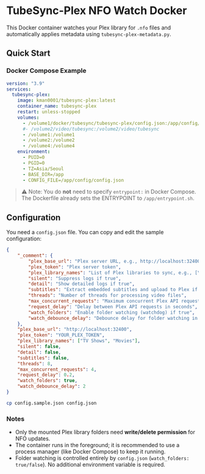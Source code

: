 # TubeSync-Plex NFO Watch Docker

This Docker container watches your Plex library for `.nfo` files and automatically applies metadata using `tubesync-plex-metadata.py`.

## Quick Start

### Docker Compose Example

```yaml
version: "3.9"
services:
  tubesync-plex:
    image: kman0001/tubesync-plex:latest
    container_name: tubesync-plex
    restart: unless-stopped
    volumes:
      - /volume1/docker/tubesync/tubesync-plex/config.json:/app/config/config.json:ro
      #- /volume2/video/tubesync:/volume2/video/tubesync
      - /volume1:/volume1
      - /volume2:/volume2
      - /volume4:/volume4
    environment:
      - PUID=0
      - PGID=0
      - TZ=Asia/Seoul
      - BASE_DIR=/app
      - CONFIG_FILE=/app/config/config.json
```

> ⚠️ Note: You do **not** need to specify `entrypoint:` in Docker Compose. The Dockerfile already sets the ENTRYPOINT to `/app/entrypoint.sh`.

## Configuration

You need a `config.json` file. You can copy and edit the sample configuration:

```json
{
    "_comment": {
        "plex_base_url": "Plex server URL, e.g., http://localhost:32400",
        "plex_token": "Plex server token",
        "plex_library_names": "List of Plex libraries to sync, e.g., [\"TV Shows\", \"Movies\"]",
        "silent": "Suppress logs if true",
        "detail": "Show detailed logs if true",
        "subtitles": "Extract embedded subtitles and upload to Plex if true",
        "threads": "Number of threads for processing video files",
        "max_concurrent_requests": "Maximum concurrent Plex API requests",
        "request_delay": "Delay between Plex API requests in seconds",
        "watch_folders": "Enable folder watching (watchdog) if true",
        "watch_debounce_delay": "Debounce delay for folder watching in seconds"
    },
    "plex_base_url": "http://localhost:32400",
    "plex_token": "YOUR_PLEX_TOKEN",
    "plex_library_names": ["TV Shows", "Movies"],
    "silent": false,
    "detail": false,
    "subtitles": false,
    "threads": 8,
    "max_concurrent_requests": 4,
    "request_delay": 0.2,
    "watch_folders": true,
    "watch_debounce_delay": 2
}
```

```bash
cp config.sample.json config.json
```

### Notes

* Only the mounted Plex library folders need **write/delete permission** for NFO updates.
* The container runs in the foreground; it is recommended to use a process manager (like Docker Compose) to keep it running.
* Folder watching is controlled entirely by `config.json` (`watch_folders: true/false`). No additional environment variable is required.
